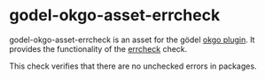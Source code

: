 godel-okgo-asset-errcheck
=========================
godel-okgo-asset-errcheck is an asset for the gödel [okgo plugin](https://github.com/palantir/okgo). It provides the functionality of the [errcheck](https://github.com/kisielk/errcheck) check.

This check verifies that there are no unchecked errors in packages.
